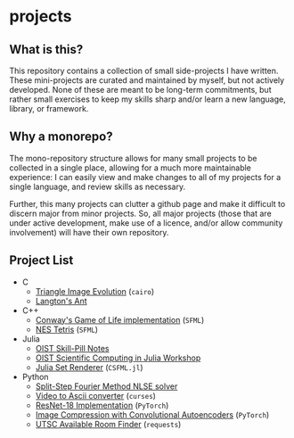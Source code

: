 # projects

## What is this?

This repository contains a collection of small side-projects I have written.
These mini-projects are curated and maintained by myself, but not actively developed.
None of these are meant to be long-term commitments, but rather small exercises to keep my skills sharp and/or learn a new language, library, or framework.

## Why a monorepo?

The mono-repository structure allows for many small projects to be collected in a single place, allowing for a much more maintainable experience: I can easily view and make changes to all of my projects for a single language, and review skills as necessary.

Further, this many projects can clutter a github page and make it difficult to discern major from minor projects.
So, all major projects (those that are under active development, make use of a licence, and/or allow community involvement) will have their own repository.

## Project List

- C
  - [Triangle Image Evolution](C/Triangle-Image-Evolution/) (`cairo`)
  - [Langton's Ant](C/Langtons-Ant/)
- C++
  - [Conway's Game of Life implementation](C++/Game-of-Life/) (`SFML`)
  - [NES Tetris](C++/Tetris/) (`SFML`)
- Julia
  - [OIST Skill-Pill Notes](Julia/Skill-Pill/)
  - [OIST Scientific Computing in Julia Workshop](Julia/Workshop/)
  - [Julia Set Renderer](Julia/Fractal-Render/) (`CSFML.jl`)
- Python
  - [Split-Step Fourier Method NLSE solver](Python3/Split-Operator-Solver/)
  - [Video to Ascii converter](Python3/video2ascii/) (`curses`)
  - [ResNet-18 Implementation](Python3/ResNet-18/) (`PyTorch`)
  - [Image Compression with Convolutional Autoencoders](Python3/Conv-Autoencoder/) (`PyTorch`)
  - [UTSC Available Room Finder](Python3/UTSC-Room-Finder/) (`requests`)
